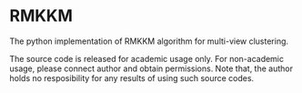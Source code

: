 # RMKKM
The python implementation of RMKKM algorithm for multi-view clustering.

The source code is released for academic usage only. For non-academic usage, please connect author and obtain permissions. Note that, the author holds no resposibility for any results of using such source codes.
